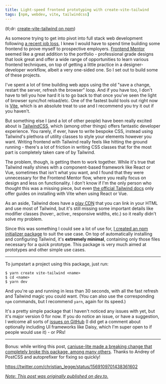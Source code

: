 ```yaml
---
title: Light-speed frontend prototyping with create-vite-tailwind
tags: [npm, webdev, vite, tailwindcss]
---
```


(tl;dr: [create-vite-tailwind on npm](https://www.npmjs.com/package/create-vite-tailwind))

As someone trying to get into pivot into full stack web development following [a recent job loss](https://www.cnn.com/2022/08/31/tech/snapchat-layoffs/index.html), I knew I would have to spend time building some frontend to prove myself to prospective employers. [Frontend Mentor](https://www.frontendmentor.io/) seemed like a great addition to the portfolio - professional grade designs that look great and offer a wide range of opportunities to learn various frontend techniques, on top of getting a little practice in a designer-developer workflow, albeit a very one-sided one. So I set out to build some of these projects.

I've spent a lot of time building web apps using the old "save a change, restart the server, refresh the browser" loop. And if you have too, I don't have to tell you how hard it is to go back to that once you've seen the light of browser sync/hot reload/etc. One of the fastest build tools out right now is [Vite](https://vitejs.dev/), which is an absolute treat to use and I recommend you try it out if you haven't.

But something else I (and a lot of other people) have been really excited about is [TailwindCSS](https://tailwindcss.com/), which (among other things) offers fantastic developer experience. You rarely, if ever, have to write bespoke CSS, instead using Tailwind's plethora of utility classes to style your elements however you want. Writing frontend with Tailwind really feels like hitting the ground running - there's a lot of friction in writing CSS classes that for the most part is completely taken care of by Tailwind.

The problem, though, is getting them to work together. While it's true that Tailwind really shines with a component-based framework like React or Vue, sometimes that isn't what you want, and I found that they were unnecessary for the Frontend Mentor flow, where you really focus on design and less on functionality. I don't know if I'm the only person who thought this was a missing piece, but even [the official Tailwind docs](https://tailwindcss.com/docs/guides/vite) only offer guides on installing with Vite when using React or Vue.

As an aside, Tailwind does have a [play CDN](https://tailwindcss.com/docs/installation/play-cdn) that you can link in your HTML and use most of Tailwind, but it's still missing some important details like modifier classes (hover:, active:, responsive widths, etc.) so it really didn't solve my problem.

Since this was something I could see a lot of use for, [I created an npm initializer package](https://www.npmjs.com/package/create-vite-tailwind) to suit the use case. On top of automatically installing and configuring Tailwind, it's **extremely minimal**, containing only those files necessary for a quick prototype. This package is very much aimed at prototypes and other simple use cases.

---

To jumpstart a project using this package, just run:

    $ yarn create vite-tailwind <name>
    $ cd <name>
    $ yarn dev

And you're up and running in less than 30 seconds, with all the fast refresh and Tailwind magic you could want. (You can also use the corresponding `npm` commands, but I recommend `yarn`, again for its speed.)

It's a pretty simple package that I haven't noticed any issues with yet, but it's major version 0 for now. If you do notice an issue, or have a suggestion, I welcome all sorts of [issues on GitHub](https://github.com/christianlegge/create-vite-tailwind/issues) (I did get a comment about optionally including UI frameworks like Daisy, which I'm super open to if people would use it) - or PRs!

---

Bonus: while writing this post, [caniuse-lite made a breaking change that completely broke this package, among many others](https://github.com/browserslist/caniuse-lite/issues/100). Thanks to Andrey of PostCSS and autoprefixer for fixing so quickly!

https://twitter.com/christian_legge/status/1569109701438361602

_[Note: This post was originally published on dev.to.](https://dev.to/christian_legge/light-speed-frontend-prototyping-with-create-vite-tailwind-585j)_
